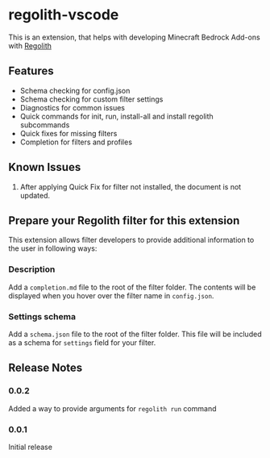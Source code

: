 # regolith-vscode

This is an extension, that helps with developing Minecraft Bedrock Add-ons with [Regolith](https://github.com/Bedrock-OSS/regolith)

## Features

 - Schema checking for config.json
 - Schema checking for custom filter settings
 - Diagnostics for common issues
 - Quick commands for init, run, install-all and install regolith subcommands
 - Quick fixes for missing filters
 - Completion for filters and profiles

## Known Issues

1. After applying Quick Fix for filter not installed, the document is not updated.

## Prepare your Regolith filter for this extension

This extension allows filter developers to provide additional information to the user in following ways:

### Description

Add a `completion.md` file to the root of the filter folder. The contents will be displayed when you hover over the filter name in `config.json`.

### Settings schema

Add a `schema.json` file to the root of the filter folder. This file will be included as a schema for `settings` field for your filter.

## Release Notes

### 0.0.2

Added a way to provide arguments for `regolith run` command

### 0.0.1

Initial release
